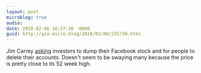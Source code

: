 ```yaml
---
layout: post
microblog: true
audio: 
date: 2018-02-06 16:57:30 -0600
guid: http://gio.micro.blog/2018/02/06/225730.html
---
```

Jim Carrey [asking](https://www.cnbc.com/2018/02/06/comedian-jim-carrey-delete-your-facebook-account-and-dump-the-stock.html?__source=facebook%7Ctech) investors to dump their Facebook stock and for people to delete their accounts. Doesn't seem to be swaying many because the price is pretty close to its 52 week high.
